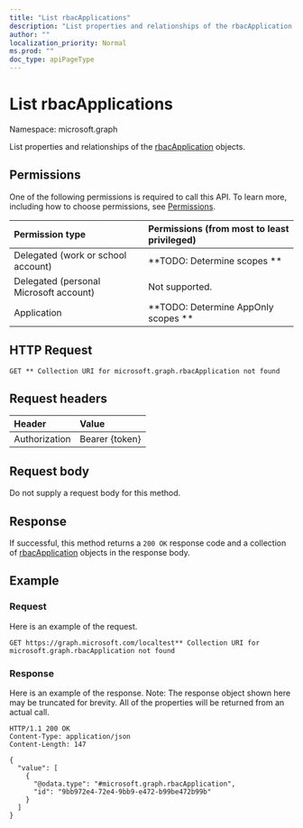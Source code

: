 ```yaml
---
title: "List rbacApplications"
description: "List properties and relationships of the rbacApplication objects."
author: ""
localization_priority: Normal
ms.prod: ""
doc_type: apiPageType
---
```


# List rbacApplications

Namespace: microsoft.graph

List properties and relationships of the [rbacApplication](../resources/rbacapplication.md) objects.

## Permissions
One of the following permissions is required to call this API. To learn more, including how to choose permissions, see [Permissions](/concepts/permissions-reference.md).

|Permission type|Permissions (from most to least privileged)|
|:---|:---|
|Delegated (work or school account)|**TODO: Determine scopes **|
|Delegated (personal Microsoft account)|Not supported.|
|Application|**TODO: Determine AppOnly scopes **|

## HTTP Request
<!-- {
  "blockType": "ignored"
}
-->
``` http
GET ** Collection URI for microsoft.graph.rbacApplication not found
```

## Request headers
|Header|Value|
|:---|:---|
|Authorization|Bearer {token}|

## Request body
Do not supply a request body for this method.

## Response
If successful, this method returns a `200 OK` response code and a collection of [rbacApplication](../resources/rbacapplication.md) objects in the response body.

## Example

### Request
Here is an example of the request.
<!-- {
  "blockType": "request",
  "name": "get_rbacapplication"
}
-->
``` http
GET https://graph.microsoft.com/localtest** Collection URI for microsoft.graph.rbacApplication not found
```

### Response
Here is an example of the response. Note: The response object shown here may be truncated for brevity. All of the properties will be returned from an actual call.
<!-- {
  "blockType": "response",
  "truncated": true,
  "@odata.type": "collection(microsoft.graph.rbacapplication)"
}
-->
``` http
HTTP/1.1 200 OK
Content-Type: application/json
Content-Length: 147

{
  "value": [
    {
      "@odata.type": "#microsoft.graph.rbacApplication",
      "id": "9bb972e4-72e4-9bb9-e472-b99be472b99b"
    }
  ]
}
```


